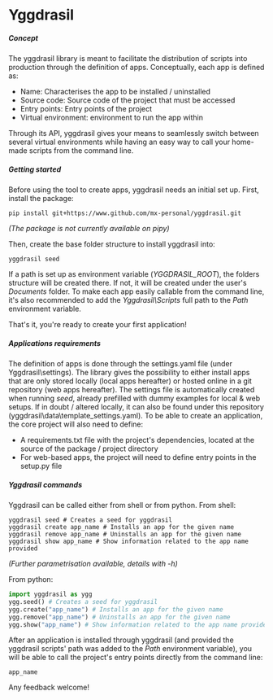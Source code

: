 # Yggdrasil
##### Concept
The yggdrasil library is meant to facilitate the distribution of scripts into production through the definition of apps.
Conceptually, each app is defined as:
- Name: Characterises the app to be installed / uninstalled
- Source code: Source code of the project that must be accessed
- Entry points: Entry points of the project
- Virtual environment: environment to run the app within

Through its API, yggdrasil gives your means to seamlessly switch between several virtual environments while having an 
easy way to call your home-made scripts from the command line.

##### Getting started
Before using the tool to create apps, yggdrasil needs an initial set up.
First, install the package:
```commandline
pip install git+https://www.github.com/mx-personal/yggdrasil.git
```
*(The package is not currently available on pipy)*

Then, create the base folder structure to install yggdrasil into:
```shell script
yggdrasil seed
```
If a path is set up as environment variable (*YGGDRASIL_ROOT*), the folders structure will be created there.
If not, it will be created under the user's *Documents* folder.
To make each app easily callable from the command line, it's also recommended to add the 
*Yggdrasil\Scripts* full path to the *Path* environment variable.

That's it, you're ready to create your first application!

##### Applications requirements
The definition of apps is done through the settings.yaml file (under Yggdrasil\settings). The library gives the possibility
to either install apps that are only stored locally (local apps hereafter) or hosted online in a git repository (web apps
hereafter).
The settings file is automatically created when running *seed*, already prefilled with dummy examples for local & web setups.
If in doubt / altered locally, it can also be found under this repository (yggdrasil\data\template_settings.yaml).
To be able to create an application, the core project will also need to define:
- A requirements.txt file with the project's dependencies, located at the source of the package / project directory
- For web-based apps, the project will need to define entry points in the setup.py file

##### Yggdrasil commands
Yggdrasil can be called either from shell or from python. From shell:
```commandline
yggdrasil seed # Creates a seed for yggdrasil
yggdrasil create app_name # Installs an app for the given name
yggdrasil remove app_name # Uninstalls an app for the given name
yggdrasil show app_name # Show information related to the app name provided
```
*(Further parametrisation available, details with -h)*

From python:
```python
import yggdrasil as ygg
ygg.seed() # Creates a seed for yggdrasil
ygg.create("app_name") # Installs an app for the given name
ygg.remove("app_name") # Uninstalls an app for the given name
ygg.show("app_name") # Show information related to the app name provided
```

After an application is installed through yggdrasil (and provided the yggdrasil scripts' path was added
to the *Path* environment variable), you will be able to call the project's entry points
directly from the command line:
```commandline
app_name
```

Any feedback welcome!